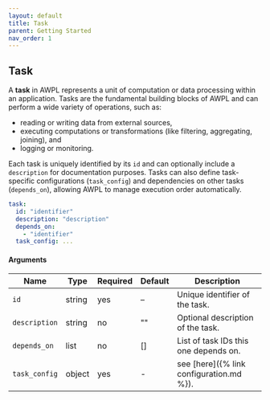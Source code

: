 ```yaml
---
layout: default
title: Task
parent: Getting Started
nav_order: 1
---
```


## Task

A **task** in AWPL represents a unit of computation or data processing within an application. Tasks are the fundamental building blocks of AWPL and can perform a wide variety of operations, such as:

- reading or writing data from external sources,
- executing computations or transformations (like filtering, aggregating, joining), and
- logging or monitoring.

Each task is uniquely identified by its `id` and can optionally include a `description` for documentation purposes. Tasks can also define task-specific configurations (`task_config`) and dependencies on other tasks (`depends_on`), allowing AWPL to manage execution order automatically.

```yaml
task: 
  id: "identifier"
  description: "description"
  depends_on:
    - "identifier"
  task_config: ...
```

#### Arguments

| Name              | Type   | Required | Default | Description                              |
|-------------------|--------|----------|---------|------------------------------------------|
| `id`              | string | yes      | –       | Unique identifier of the task.           |
| `description`     | string | no       | ""      | Optional description of the task.        |
| `depends_on`      | list   | no       | []      | List of task IDs this one depends on.    |
| `task_config`     | object | yes      | -       | see [here]({% link configuration.md %}). |

